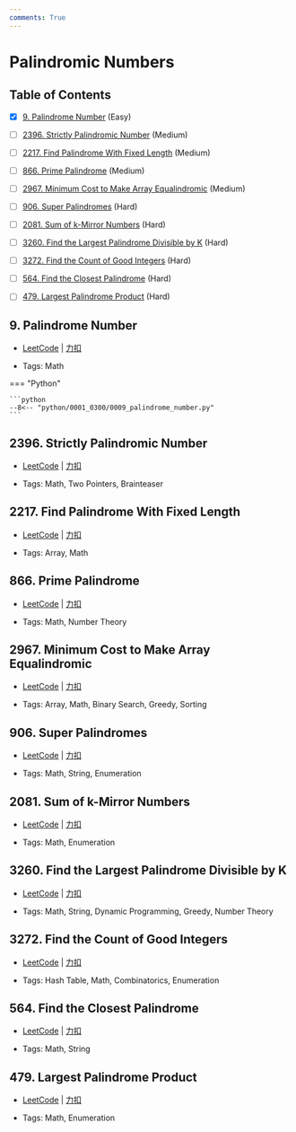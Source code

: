 ```yaml
---
comments: True
---
```


# Palindromic Numbers

## Table of Contents

- [x] [9. Palindrome Number](#9-palindrome-number) (Easy)
- [ ] [2396. Strictly Palindromic Number](#2396-strictly-palindromic-number) (Medium)
- [ ] [2217. Find Palindrome With Fixed Length](#2217-find-palindrome-with-fixed-length) (Medium)
- [ ] [866. Prime Palindrome](#866-prime-palindrome) (Medium)
- [ ] [2967. Minimum Cost to Make Array Equalindromic](#2967-minimum-cost-to-make-array-equalindromic) (Medium)
- [ ] [906. Super Palindromes](#906-super-palindromes) (Hard)
- [ ] [2081. Sum of k-Mirror Numbers](#2081-sum-of-k-mirror-numbers) (Hard)
- [ ] [3260. Find the Largest Palindrome Divisible by K](#3260-find-the-largest-palindrome-divisible-by-k) (Hard)
- [ ] [3272. Find the Count of Good Integers](#3272-find-the-count-of-good-integers) (Hard)
- [ ] [564. Find the Closest Palindrome](#564-find-the-closest-palindrome) (Hard)
- [ ] [479. Largest Palindrome Product](#479-largest-palindrome-product) (Hard)


## 9. Palindrome Number

-    [LeetCode](https://leetcode.com/problems/palindrome-number/) | [力扣](https://leetcode.cn/problems/palindrome-number/)

-   Tags: Math

=== "Python"

    ```python
    --8<-- "python/0001_0300/0009_palindrome_number.py"
    ```



## 2396. Strictly Palindromic Number

-    [LeetCode](https://leetcode.com/problems/strictly-palindromic-number/) | [力扣](https://leetcode.cn/problems/strictly-palindromic-number/)

-   Tags: Math, Two Pointers, Brainteaser



## 2217. Find Palindrome With Fixed Length

-    [LeetCode](https://leetcode.com/problems/find-palindrome-with-fixed-length/) | [力扣](https://leetcode.cn/problems/find-palindrome-with-fixed-length/)

-   Tags: Array, Math



## 866. Prime Palindrome

-    [LeetCode](https://leetcode.com/problems/prime-palindrome/) | [力扣](https://leetcode.cn/problems/prime-palindrome/)

-   Tags: Math, Number Theory



## 2967. Minimum Cost to Make Array Equalindromic

-    [LeetCode](https://leetcode.com/problems/minimum-cost-to-make-array-equalindromic/) | [力扣](https://leetcode.cn/problems/minimum-cost-to-make-array-equalindromic/)

-   Tags: Array, Math, Binary Search, Greedy, Sorting



## 906. Super Palindromes

-    [LeetCode](https://leetcode.com/problems/super-palindromes/) | [力扣](https://leetcode.cn/problems/super-palindromes/)

-   Tags: Math, String, Enumeration



## 2081. Sum of k-Mirror Numbers

-    [LeetCode](https://leetcode.com/problems/sum-of-k-mirror-numbers/) | [力扣](https://leetcode.cn/problems/sum-of-k-mirror-numbers/)

-   Tags: Math, Enumeration



## 3260. Find the Largest Palindrome Divisible by K

-    [LeetCode](https://leetcode.com/problems/find-the-largest-palindrome-divisible-by-k/) | [力扣](https://leetcode.cn/problems/find-the-largest-palindrome-divisible-by-k/)

-   Tags: Math, String, Dynamic Programming, Greedy, Number Theory



## 3272. Find the Count of Good Integers

-    [LeetCode](https://leetcode.com/problems/find-the-count-of-good-integers/) | [力扣](https://leetcode.cn/problems/find-the-count-of-good-integers/)

-   Tags: Hash Table, Math, Combinatorics, Enumeration



## 564. Find the Closest Palindrome

-    [LeetCode](https://leetcode.com/problems/find-the-closest-palindrome/) | [力扣](https://leetcode.cn/problems/find-the-closest-palindrome/)

-   Tags: Math, String



## 479. Largest Palindrome Product

-    [LeetCode](https://leetcode.com/problems/largest-palindrome-product/) | [力扣](https://leetcode.cn/problems/largest-palindrome-product/)

-   Tags: Math, Enumeration



